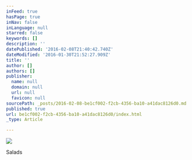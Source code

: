 ```yaml
---
inFeed: true
hasPage: true
inNav: false
inLanguage: null
starred: false
keywords: []
description: ''
datePublished: '2016-02-08T21:40:42.740Z'
dateModified: '2016-01-30T21:52:27.909Z'
title: ''
author: []
authors: []
publisher:
  name: null
  domain: null
  url: null
  favicon: null
sourcePath: _posts/2016-02-08-be1cf002-f2cb-4356-ba10-a41dac8126d0.md
published: true
url: be1cf002-f2cb-4356-ba10-a41dac8126d0/index.html
_type: Article

---
```

![](https://the-grid-user-content.s3-us-west-2.amazonaws.com/3ad94cd1-2e50-4c96-9e60-8b0fc108bbf0.jpg)

Salads